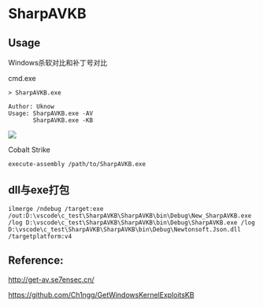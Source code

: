 # SharpAVKB

## Usage
Windows杀软对比和补丁号对比

cmd.exe

```
> SharpAVKB.exe

Author: Uknow
Usage: SharpAVKB.exe -AV
       SharpAVKB.exe -KB
```

![](https://github.com/uknowsec/SharpAVKB/blob/master/%E5%BE%AE%E4%BF%A1%E5%9B%BE%E7%89%87_20191014205222.png)


Cobalt Strike

```
execute-assembly /path/to/SharpAVKB.exe
```

## dll与exe打包
```
ilmerge /ndebug /target:exe /out:D:\vscode\c_test\SharpAVKB\SharpAVKB\bin\Debug\New_SharpAVKB.exe /log D:\vscode\c_test\SharpAVKB\SharpAVKB\bin\Debug\SharpAVKB.exe /log D:\vscode\c_test\SharpAVKB\SharpAVKB\bin\Debug\Newtonsoft.Json.dll /targetplatform:v4
```



## Reference: 
http://get-av.se7ensec.cn/

https://github.com/Ch1ngg/GetWindowsKernelExploitsKB
